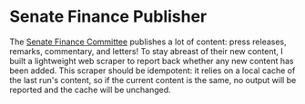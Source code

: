 # Senate Finance Publisher

The [Senate Finance Committee](https://www.finance.senate.gov/chairmans-news) publishes a lot of content: press releases,
remarks, commentary, and letters! To stay abreast of their new content, I built
a lightweight web scraper to report back whether any new content has been added.
This scraper should be idempotent: it relies on a local cache of the last run's
content, so if the current content is the same, no output will be reported and
the cache will be unchanged.

